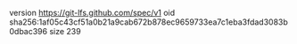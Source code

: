 version https://git-lfs.github.com/spec/v1
oid sha256:1af05c43cf51a0b21a9cab672b878ec9659733ea7c1eba3fdad3083b0dbac396
size 239
